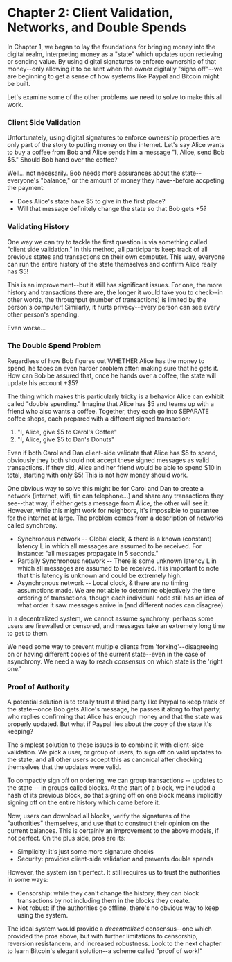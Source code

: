 # Chapter 2: Client Validation, Networks, and Double Spends
In Chapter 1, we began to lay the foundations for bringing money into the digital realm, interpreting money as a "state" which updates upon recieving or sending value. By using digital signatures to enforce ownership of that money--only allowing it to be sent when the owner digitally "signs off"--we are beginning to get a sense of how systems like Paypal and Bitcoin might be built.

Let's examine some of the other problems we need to solve to make this all work.

### Client Side Validation
Unfortunately, using digital signatures to enforce ownership properties are only part of the story to putting money on the internet. Let's say Alice wants to buy a coffee from Bob and Alice sends him a message "I, Alice, send Bob $5." Should Bob hand over the coffee?

Well... not necesarily. Bob needs more assurances about the state--everyone's "balance," or the amount of money they have--before accpeting the payment:

* Does Alice's state have $5 to give in the first place?
* Will that message definitely change the state so that Bob gets +5?

### Validating History

One way we can try to tackle the first question is via something called "client side validation." In this method, all participants keep track of all previous states and transactions on their own computer. This way, everyone can run the entire history of the state themselves and confirm Alice really has $5!

This is an improvement--but it still has significant issues. For one, the more history and transactions there are, the longer it would take you to check--in other words, the throughput (number of transactions) is limited by the person's computer!  Similarly, it hurts privacy--every person can see every other person's spending.

Even worse...

### The Double Spend Problem

Regardless of how Bob figures out WHETHER Alice has the money to spend, he faces an even harder problem after: making sure that he gets it. How can Bob be assured that, once he hands over a coffee, the state will update his account +$5?

The thing which makes this particularly tricky is a behavior Alice can exhibit called "double spending." Imagine that Alice has $5 and teams up with a friend who also wants a coffee.  Together, they each go into SEPARATE coffee shops, each prepared with a different signed transaction:

1. "I, Alice, give $5 to Carol's Coffee"
2. "I, Alice, give $5 to Dan's Donuts"

Even if both Carol and Dan client-side validate that Alice has $5 to spend, obviously they both should not accept these signed messages as valid transactions. If they did, Alice and her friend would be able to spend $10 in total, starting with only $5! This is not how money should work.

One obvious way to solve this might be for Carol and Dan to create a network (internet, wifi, tin can telephone...) and share any transactions they see--that way, if either gets a message from Alice, the other will see it.  However, while this might work for neighbors, it's impossible to guarantee for the internet at large. The problem comes from a description of networks called synchrony.

* Synchronous network -- Global clock, & there is a known (constant) latency L in which all messages are assumed to be received. For instance: "all messages propagate in 5 seconds."
* Partially Synchronous network -- There is some unknown latency L in which all messages are assumed to be received. It is important to note that this latency is unknown and could be extremely high.
* Asynchronous network -- Local clock, & there are no timing assumptions made. We are not able to determine objectively the time ordering of transactions, though each individual node still has an idea of what order it saw messages arrive in (and different nodes can disagree).

In a decentralized system, we cannot assume synchrony: perhaps some users are firewalled or censored, and messages take an extremely long time to get to them.

We need some way to prevent multiple clients from 'forking'--disagreeing on or having different copies of the current state--even in the case of asynchrony. We need a way to reach *consensus* on which state is the 'right one.'

### Proof of Authority

A potential solution is to totally trust a third party like Paypal to keep track of the state--once Bob gets Alice's message, he passes it along to that party, who replies confirming that Alice has enough money and that the state was properly updated.  But what if Paypal lies about the copy of the state it's keeping?

The simplest solution to these issues is to combine it with client-side validation. We pick a user, or group of users, to sign off on valid updates to the state, and all other users accept this as canonical after checking themselves that the updates were valid.

To compactly sign off on ordering, we can group transactions -- updates to the state -- in groups called blocks. At the start of a block, we included a hash of its previous block, so that signing off on one block means implicitly signing off on the entire history which came before it. 

Now, users can download all blocks, verify the signatures of the "authorities" themselves, and use that to construct their opinion on the current balances.  This is certainly an improvement to the above models, if not perfect. On the plus side, pros are its:

* Simplicity: it's just some more signature checks
* Security: provides client-side validation and prevents double spends

However, the system isn't perfect. It still requires us to trust the authorities in some ways:

* Censorship: while they can't change the history, they can block transactions by not including them in the blocks they create.
* Not robust: if the authorities go offline, there's no obvious way to keep using the system.

The ideal system would provide a *decentralized* consensus--one which provided the pros above, but with further limitations to censorship, reversion resistancem, and increased robustness. Look to the next chapter to learn Bitcoin's elegant solution--a scheme called "proof of work!"
